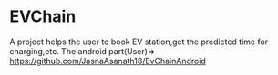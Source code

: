 # EVChain
A project helps the user to book EV station,get the predicted time for charging,etc.
The android part(User)=>   https://github.com/JasnaAsanath18/EvChainAndroid
